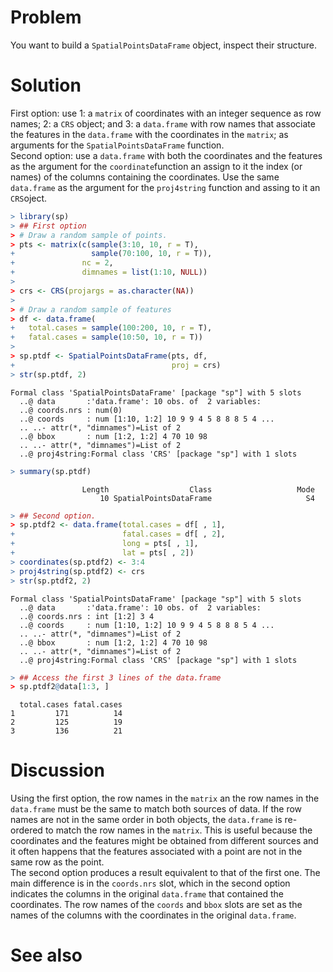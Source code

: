 

# Problem
You want to build a `SpatialPointsDataFrame` object, inspect their structure.

# Solution
First option: use 1: a `matrix` of coordinates with an integer sequence as row names; 2: a `CRS` object; and 3: a `data.frame` with row names that associate the features in the `data.frame` with the coordinates in the `matrix`; as arguments for the `SpatialPointsDataFrame` function.  
Second option: use a `data.frame` with both the coordinates and the features as the argument for the `coordinate`function an assign to it the index (or names) of the columns containing the coordinates. Use the same `data.frame` as the argument for the `proj4string` function and assing to it an `CRS`oject.

```r
> library(sp)
> ## First option
> # Draw a random sample of points.
> pts <- matrix(c(sample(3:10, 10, r = T),
+                 sample(70:100, 10, r = T)),
+               nc = 2,
+               dimnames = list(1:10, NULL))
> 
> crs <- CRS(projargs = as.character(NA))
> 
> # Draw a random sample of features
> df <- data.frame(
+   total.cases = sample(100:200, 10, r = T),
+   fatal.cases = sample(10:50, 10, r = T))
> 
> sp.ptdf <- SpatialPointsDataFrame(pts, df,
+                                   proj = crs)
> str(sp.ptdf, 2)
```

```
Formal class 'SpatialPointsDataFrame' [package "sp"] with 5 slots
  ..@ data       :'data.frame':	10 obs. of  2 variables:
  ..@ coords.nrs : num(0) 
  ..@ coords     : num [1:10, 1:2] 10 9 9 4 5 8 8 8 5 4 ...
  .. ..- attr(*, "dimnames")=List of 2
  ..@ bbox       : num [1:2, 1:2] 4 70 10 98
  .. ..- attr(*, "dimnames")=List of 2
  ..@ proj4string:Formal class 'CRS' [package "sp"] with 1 slots
```

```r
> summary(sp.ptdf)
```

```
                Length                  Class                   Mode 
                    10 SpatialPointsDataFrame                     S4 
```

```r
> ## Second option.
> sp.ptdf2 <- data.frame(total.cases = df[ , 1],
+                        fatal.cases = df[ , 2],
+                        long = pts[ , 1],
+                        lat = pts[ , 2])
> coordinates(sp.ptdf2) <- 3:4
> proj4string(sp.ptdf2) <- crs
> str(sp.ptdf2, 2)
```

```
Formal class 'SpatialPointsDataFrame' [package "sp"] with 5 slots
  ..@ data       :'data.frame':	10 obs. of  2 variables:
  ..@ coords.nrs : int [1:2] 3 4
  ..@ coords     : num [1:10, 1:2] 10 9 9 4 5 8 8 8 5 4 ...
  .. ..- attr(*, "dimnames")=List of 2
  ..@ bbox       : num [1:2, 1:2] 4 70 10 98
  .. ..- attr(*, "dimnames")=List of 2
  ..@ proj4string:Formal class 'CRS' [package "sp"] with 1 slots
```

```r
> ## Access the first 3 lines of the data.frame
> sp.ptdf2@data[1:3, ]
```

```
  total.cases fatal.cases
1         171          14
2         125          19
3         136          21
```

# Discussion
Using the first option, the row names in the `matrix` an the row names in the `data.frame` must be the same to match both sources of data. If the row names are not in the same order in both objects, the `data.frame` is re-ordered  to match the row names in the  `matrix`. This is useful because the coordinates and the features might be obtained from different sources and it often happens that the features associated with a point are not in the same row as the point.  
The second option produces a result equivalent to that of the first one. The main difference is in the `coords.nrs` slot, which in the second option indicates the columns in the original `data.frame` that contained the coordinates. The row names of the `coords` and `bbox` slots are set as the names of the columns with the coordinates in the original `data.frame`.

# See also


















































